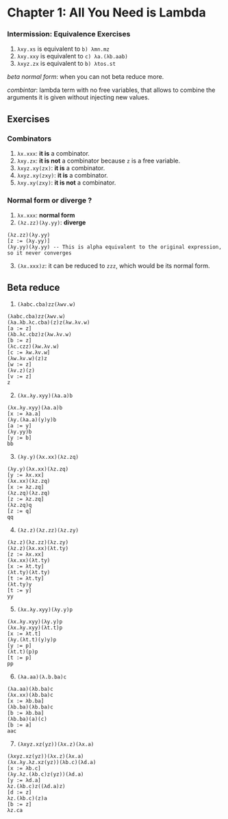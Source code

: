 # Chapter 1: All You Need is Lambda

### Intermission: Equivalence Exercises

1. `λxy.xs` is equivalent to `b) λmn.mz`
2. `λxy.xxy` is equivalent to `c) λa.(λb.aab)`
3. `λxyz.zx` is equivalent to `b) λtos.st`

_beta normal form_: when you can not beta reduce more.

_combintar_: lambda term with no free variables, that allows to combine the arguments it is given without injecting new values.

## Exercises

### Combinators

1. `λx.xxx`: **it is** a combinator.
2. `λxy.zx`: **it is not** a combinator because `z` is a free variable.
3. `λxyz.xy(zx)`: **it is** a combinator.
4. `λxyz.xy(zxy)`: **it is** a combinator.
5. `λxy.xy(zxy)`: **it is not** a combinator.

### Normal form or diverge ?

1. `λx.xxx`: **normal form**
2. `(λz.zz)(λy.yy)`: **diverge**

```
(λz.zz)(λy.yy)
[z := (λy.yy)]
(λy.yy)(λy.yy) -- This is alpha equivalent to the original expression, so it never converges
```

3. `(λx.xxx)z`: it can be reduced to `zzz`, which would be its normal form.

## Beta reduce

1. `(λabc.cba)zz(λwv.w)`

```
(λabc.cba)zz(λwv.w)
(λa.λb.λc.cba)(z)z(λw.λv.w)
[a := z]
(λb.λc.cbz)z(λw.λv.w)
[b := z]
(λc.czz)(λw.λv.w)
[c := λw.λv.w]
(λw.λv.w)(z)z
[w := z]
(λv.z)(z)
[v := z]
z
```

2. `(λx.λy.xyy)(λa.a)b`

```
(λx.λy.xyy)(λa.a)b
[x := λa.a]
(λy.(λa.a)(y)y)b
[a := y]
(λy.yy)b
[y := b]
bb
```

3. `(λy.y)(λx.xx)(λz.zq)`

```
(λy.y)(λx.xx)(λz.zq)
[y := λx.xx]
(λx.xx)(λz.zq)
[x := λz.zq]
(λz.zq)(λz.zq)
[z := λz.zq]
(λz.zq)q
[z := q]
qq
```

4. `(λz.z)(λz.zz)(λz.zy)`

```
(λz.z)(λz.zz)(λz.zy)
(λz.z)(λx.xx)(λt.ty)
[z := λx.xx]
(λx.xx)(λt.ty)
[x := λt.ty]
(λt.ty)(λt.ty)
[t := λt.ty]
(λt.ty)y
[t := y]
yy
```

5. `(λx.λy.xyy)(λy.y)p`

```
(λx.λy.xyy)(λy.y)p
(λx.λy.xyy)(λt.t)p
[x := λt.t]
(λy.(λt.t)(y)y)p
[y := p]
(λt.t)(p)p
[t := p]
pp
```

6. `(λa.aa)(λ.b.ba)c`

```
(λa.aa)(λb.ba)c
(λx.xx)(λb.ba)c
[x := λb.ba]
(λb.ba)(λb.ba)c
[b := λb.ba]
(λb.ba)(a)(c)
[b := a]
aac
```

7. `(λxyz.xz(yz))(λx.z)(λx.a)`

```
(λxyz.xz(yz))(λx.z)(λx.a)
(λx.λy.λz.xz(yz))(λb.c)(λd.a)
[x := λb.c]
(λy.λz.(λb.c)z(yz))(λd.a)
[y := λd.a]
λz.(λb.c)z((λd.a)z)
[d := z]
λz.(λb.c)(z)a
[b := z]
λz.ca
```
